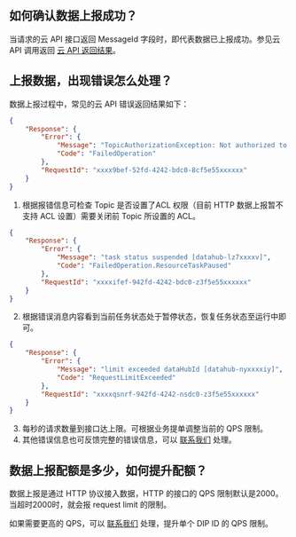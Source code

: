 ## 如何确认数据上报成功？

当请求的云 API 接口返回 MessageId 字段时，即代表数据已上报成功。参见云 API 调用返回 [云 API 返回结果](https://cloud.tencent.com/document/product/1278/55262)。

## 上报数据，出现错误怎么处理？

数据上报过程中，常见的云 API 错误返回结果如下：
```json
{ 
    "Response": {
        "Error": {
            "Message": "TopicAuthorizationException: Not authorized to access topics: [xxxxx]",
            "Code": "FailedOperation"
        },
        "RequestId": "xxxx9bef-52fd-4242-bdc0-8cf5e55xxxxxx"
    }
}
```

1. 根据报错信息可检查 Topic 是否设置了ACL 权限（目前 HTTP 数据上报暂不支持 ACL 设置）需要关闭前 Topic 所设置的 ACL。
``` json
{ 
    "Response": {
        "Error": {
            "Message": "task status suspended [datahub-lz7xxxxv]",
            "Code": "FailedOperation.ResourceTaskPaused"
        },
        "RequestId": "xxxxifef-942fd-4242-bdc0-z3f5e55xxxxxx"
    }
}
```
2. 根据错误消息内容看到当前任务状态处于暂停状态，恢复任务状态至运行中即可。
```json
{ 
    "Response": {
        "Error": {
            "Message": "limit exceeded dataHubId [datahub-nyxxxxiy]",
            "Code": "RequestLimitExceeded"
        },
        "RequestId": "xxxxqsnrf-942fd-4242-nsdc0-z3f5e55xxxxxx"
    }
}
```
3. 每秒的请求数量到接口达上限。可根据业务提单调整当前的 QPS 限制。
4. 其他错误信息也可反馈完整的错误信息，可以 [联系我们](https://cloud.tencent.com/online-service?from=connect-us) 处理。

## 数据上报配额是多少，如何提升配额？

数据上报是通过 HTTP 协议接入数据，HTTP 的接口的 QPS 限制默认是2000。当超时2000时，就会报 request limit 的限制。

如果需要更高的 QPS，可以 [联系我们](https://cloud.tencent.com/online-service?from=connect-us) 处理，提升单个 DIP ID 的 QPS 限制。
